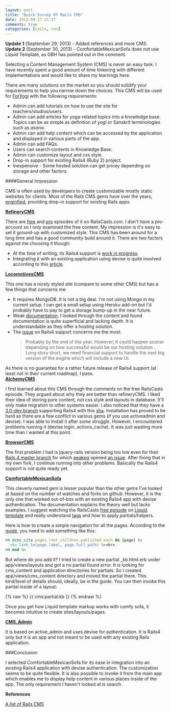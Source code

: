 ```yaml
---
layout: post
title: "Quick Survey Of Rails CMS"
date: 2013-09-27 21:37
comments: true
categories: [rails, cms]
---
```


**Update 1** (September 29, 2013) - Added references and more CMS.  
**Update 2** (September 30, 2013) - ComfortableMexicanSofa does _not_ use Liquid Template, as GBH has pointed out in the comment.

Selecting a Content Management System (CMS) is never an easy task.  I have recently spent a good amount of time tinkering with different implementations and would like to share my learnings here.

There are many solutions on the market so you should solidify your requirements to help you narrow down the choices.  This CMS will be used for [ForYogi](https://foryogi.com) with the following requirements:

- Admin can add tutorials on how to use the site for teachers/studios/users.  
- Admin can add articles for yoga-related topics into a knowledge base.  Topics can be as simple as definition of  _yogi_ or Sanskrit terminologies such as _asana_.  
- Admin can add help content which can be accessed by the application and displayed in various parts of the app.
- Admin can add FAQs. 
- Users can search contents in Knowledge Base.
- Admin can customize layout and css style.
- Drop-in support for existing Rails4 (Ruby 2) project.
 - Inexpensive - Some hosted solution can get pricey depending on storage and other factors.
 
####General Impression
 
 CMS is often used by developers to create customizable mostly static websites for clients.  Most of the Rails CMS gems have over the years, [enginfied](http://guides.rubyonrails.org/engines.html‎), providing drop-in support for existing Rails apps.
 
**[RefineryCMS](http://refinerycms.com)**

There are [free](http://railscasts.com/episodes/332-refinery-cms-basics) and [pro](http://railscasts.com/episodes/333-extending-refinery-cms) episodes of it on RailsCasts.com.  I don't have a pro-account so I only examined the free content.  My impression is it's easy to set it ground-up with customized style.  This CMS has been around for a long time and has a good community build around it.  There are two factors against me choosing it though:

- At the time of writing, its Rails4 support is [work in progress](https://github.com/refinery/refinerycms/commit/d9e7d4dfda3256ece0b527da269a1f2643a9afc2).  
- Integrating it with an existing application using devise is quite involved according to this [article](http://refinerycms.com/guides/with-an-existing-rails-31-devise-app).

**[LocomotivesCMS](http://locomotivecms.com)**

This one has a nicely styled site (compare to some other CMS) but has a few things that concerns me:

- It requires MongoDB.  It is not a big deal. I'm not using Mongo in my current setup.  I can get a small setup using Heroku add-on but I'd probably have to pay to get a storage bump-up in the near future.
- Weak [documentation](http://doc.locomotivecms.com).  I looked through the content and found documentation is quite superficial and lacking depth.  It is understandable as they offer a hosting solution.
- The [issue](https://github.com/locomotivecms/engine/issues/746) on Rails4 support concerns me the most:	
 	>Probably by the end of the year. However, It could happen sooner depending on how successful would be our hosting solution…Long story short, we need financial support to handle the next big version of the engine which will include a new UI.
 	
As there is no guarantee for a rather future release of Rails4 support (at least not in their current roadmap), I pass. 	
**[AlchemyCMS](http://alchemy-cms.com)**

I first learned about this CMS through the comments on the free RailsCasts episode.  They argued about why they are better than refineryCMS.  I liked their idea of storing pure content, not css style and layouts in database.  It'll only make migration to other systems easier.  I also noticed that they have a [3.0-dev branch](https://github.com/magiclabs/alchemy_cms/tree/3.0-dev) supporting Rails4 with this [sha](fe94bedc761484940071129277970a6cd65fba10).  Installation has proved to be hard as there are a few conflict in various gems (if you use activeadmin and devise).  I was able to install it after some struggle.  However, I encountered problems running it (devise login, actions_cache).  It was just wasting more time than I wanted at this point.

**[BrowserCMS]()**

The first problem I had is jquery-rails version being too low even for their [Rails 4 master branch](https://github.com/browsermedia/browsercms) for which [peakpg](https://github.com/peakpg) opened [an issue](https://github.com/browsermedia/browsercms/issues/625).  After fixing that in my own fork, I continue running into other problems.  Basically the Rails4 support is not quite ready yet.

**[ComfortableMexicanSofa]()**

This cleverly named gem is lesser popular than the other gems I've looked at based on the number of watches and forks on github.  However, it is the only one that worked out-of-box with an existing Rails4 app with devise authentication.  The documentation explains the theory well but lacks examples.  I suggest watching the RailsCasts [free episode](http://railscasts.com/episodes/118‎) on [Liquid template](http://liquidmarkup.org/‎) and really understand [tags](https://github.com/comfy/comfortable-mexican-sofa/wiki/Tags) and how to apply partials/helpers.  

Here is how to create a simple navigation for all the pages.  According to the [guide](https://github.com/comfy/comfortable-mexican-sofa/wiki/Creating-navigation-from-pages), you need to add something like this:

```ruby
<% @cms_site.pages.root.children.published.each do |page| %>
  <%= link_to(page.label, page.full_path) %><br>
<% end %>
```

But where do you add it?  I tried to create a new partial _kb.html.erb under app/views/layouts and got a no partial found error.  It is looking for cms_content and application directories for partials.  So I created app/views/cms_content directory and moved the partial there.  This kind/level of details should, ideally, be in the guide.
You can then invoke this partial inside of a layout: 

{% raw %}
    {{ cms:partial:kb }}
{% endraw %}

Once you get how Liquid template markup works with comfy sofa, it becomes intuitive to create sites/layouts/pages.

**[CMS_Admin](https://github.com/websitescenes/cms_admin)**

It is based on active_admin and uses devise for authentication.  It is Rails4 only but it is an app and not meant to be used with any existing Rails application.

###Conclusion

I selected ComfortableMexicanSofa for its ease in integration into an existing Rails4 application with devise authentication.  The customization seems to be quite flexible.  It is also possible to invoke it from the main app which enables me to display help content in various places inside of the app.  The only requirement I haven't looked at is search.

**References**

[A list of Rails CMS](https://gist.github.com/ffmike/242751)